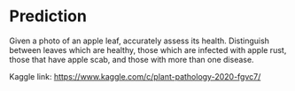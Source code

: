 # Prediction
Given a photo of an apple leaf, accurately assess its health. Distinguish between leaves which are healthy, those which are infected with apple rust, those that have apple scab, and those with more than one disease.

Kaggle link: https://www.kaggle.com/c/plant-pathology-2020-fgvc7/

